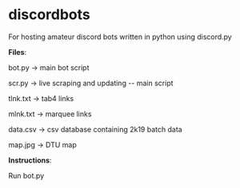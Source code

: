# discordbots
For hosting amateur discord bots written in python using discord.py

**Files**:

bot.py -> main bot script

scr.py -> live scraping and updating -- main script

tlnk.txt -> tab4 links

mlnk.txt -> marquee links

data.csv -> csv database containing 2k19 batch data

map.jpg -> DTU map

**Instructions**:

Run bot.py

